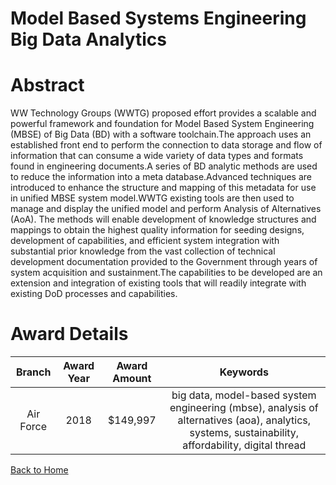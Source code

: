 
Model Based Systems Engineering Big Data Analytics
==================================================

# Abstract


WW Technology Groups (WWTG) proposed effort provides a scalable and powerful framework and foundation for Model Based System Engineering (MBSE) of Big Data (BD) with a software toolchain.The approach uses an established front end to perform the connection to data storage and flow of information that can consume a wide variety of data types and formats found in engineering documents.A series of BD analytic methods are used to reduce the information into a meta database.Advanced techniques are introduced to enhance the structure and mapping of this metadata for use in unified MBSE system model.WWTG existing tools are then used to manage and display the unified model and perform Analysis of Alternatives (AoA). The methods will enable development of knowledge structures and mappings to obtain the highest quality information for seeding designs, development of capabilities, and efficient system integration with substantial prior knowledge from the vast collection of technical development documentation provided to the Government through years of system acquisition and sustainment.The capabilities to be developed are an extension and integration of existing tools that will readily integrate with existing DoD processes and capabilities.  

# Award Details

|Branch|Award Year|Award Amount|Keywords|
| :---: | :---: | :---: | :---: |
|Air Force|2018|$149,997|big data, model-based system engineering (mbse), analysis of alternatives (aoa), analytics, systems, sustainability, affordability, digital thread|
  
  


[Back to Home](https://github.com/chrischow/dod_sbir_awards#1404)